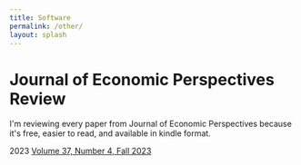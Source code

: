 ```yaml
---
title: Software
permalink: /other/
layout: splash
---
```



# Journal of Economic Perspectives Review
I'm reviewing every paper from Journal of Economic Perspectives because it's free, easier to read, and available in kindle format.

2023
[Volume 37, Number 4, Fall 2023](https://x.com/yocheidir/status/1899841676874756590)


